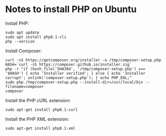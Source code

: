 # Notes to install PHP on Ubuntu

Install PHP:

```
sudo apt update
sudo apt install php8.1-cli
php --version
```

Install Composer:

```
curl -sS https://getcomposer.org/installer -o /tmp/composer-setup.php
HASH=`curl -sS https://composer.github.io/installer.sig`
php -r "if (hash_file('SHA384', '/tmp/composer-setup.php') === '$HASH') { echo 'Installer verified'; } else { echo 'Installer corrupt'; unlink('composer-setup.php'); } echo PHP_EOL;"
sudo php /tmp/composer-setup.php --install-dir=/usr/local/bin --filename=composer
composer
```

Install the PHP cURL extension:

```
sudo apt-get install php8.1-curl
```

Install the PHP XML extension:

```
sudo apt-get install php8.1-xml
```